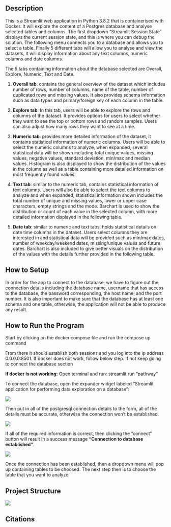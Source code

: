 ## Description

This is a Streamlit web application in Python 3.8.2 that is
containerised with Docker. It will explore the content of a Postgres
database and analyse selected tables and columns. The first dropdown
“Streamlit Session State” displays the current session state, and this
is where you can debug the solution. The following menu connects you to
a database and allows you to select a table. Finally 5 different tabs
will allow you to analyse and view the datasets, it will display
information about any text columns, numeric columns and date columns.

The 5 tabs containing information about the database selected are
Overall, Explore, Numeric, Text and Date.

1.  **Overall tab**: contains the general overview of the dataset which
    includes number of rows, number of columns, name of the table,
    number of duplicated rows and missing values. It also provides
    schema information such as data types and primary/foreign key of
    each column in the table.

2.  **Explore tab**: In this tab, users will be able to explore the rows
    and columns of the dataset. It provides options for users to select
    whether they want to see the top or bottom rows and random samples.
    Users can also adjust how many rows they want to see at a time.

3.  **Numeric tab**: provides more detailed information of the dataset,
    it contains statistical information of numeric columns. Users will
    be able to select the numeric columns to analyze, when expanded,
    several statistical data will be shown including total unique
    values, missing values, negative values, standard deviation, min/max
    and median values. Histogram is also displayed to show the
    distribution of the values in the column as well as a table
    containing more detailed information on most frequently found
    values.

4.  **Text tab**: similar to the numeric tab, contains statistical
    information of text columns. Users will also be able to select the
    text columns to analyze and when expanded, statistical information
    shown includes the total number of unique and missing values, lower
    or upper case characters, empty strings and the mode. Barchart is
    used to show the distribution or count of each value in the selected
    column, with more detailed information displayed in the following
    table.

5.  **Date tab**: similar to numeric and text tabs, holds statistical
    details on date time columns in the dataset. Users select columns
    they are interested in and statistical data will be provided such as
    min/max dates, number of weekday/weekend dates, missing/unique
    values and future dates. Barchart is also included to give better
    visuals on the distribution of the values with the details further
    provided in the following table.

## How to Setup

In order for the app to connect to the database, we have to figure out
the connection details including the database name, username that has
access to the database, the password corresponding, the host name, and
the port number. It is also important to make sure that the database has
at least one schema and one table, otherwise, the application will not
be able to produce any result.

## How to Run the Program

Start by clicking on the docker compose file and run the compose up command

From there it should establish both sessions and you log into the ip address 0.0.0.0:8501. If docker does not work, follow below step. If not keep going to connect the database section

**If docker is not working:** Open terminal and run: streamlit run
“pathway”

To connect the database, open the expander widget labeled “Streamlit
application for performing data exploration on a database”:

![](2.png?raw=true)

Then put in all of the postgresql connection details to the form, all of
the details must be accurate, otherwise the connection won’t be
established.

![](3.png)

If all of the required information is correct, then clicking the
“connect” button will result in a success message **“Connection to
database established”**.

![](4.png)

Once the connection has been established, then a dropdown menu will pop
up containing tables to be choosed. The next step then is to choose the
table that you want to analyze.

## Project Structure

![](1.png)

## Citations

<Mention authors and provide links code you source externally>
